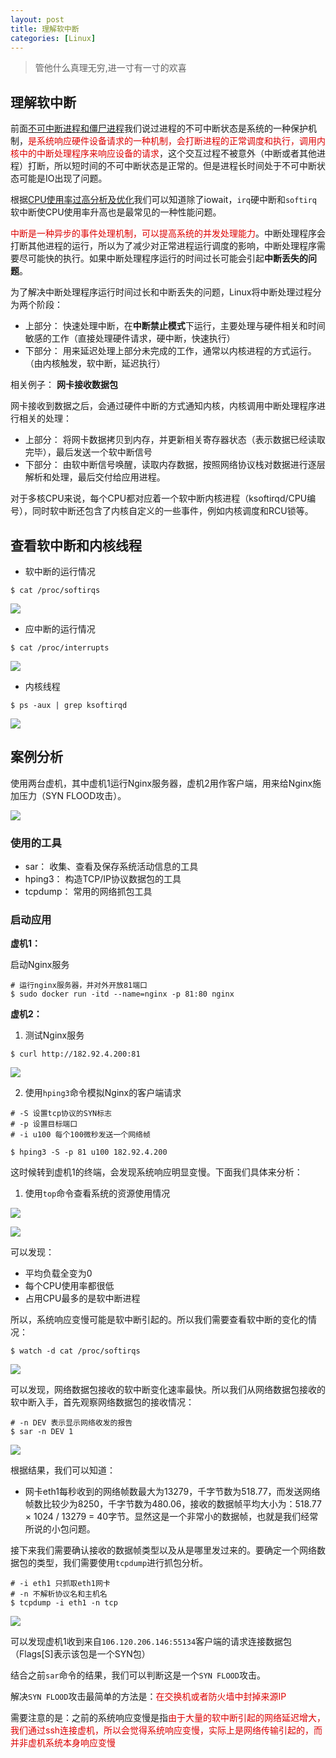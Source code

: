 ```yaml
---
layout: post
title: 理解软中断
categories: [Linux]
---
```


> 管他什么真理无穷,进一寸有一寸的欢喜

## 理解软中断

前面[不可中断进程和僵尸进程](http://blog.linyimin.club/blog/uninrruptible-process-and-zombie.html)我们说过进程的不可中断状态是系统的一种保护机制，<font color="#dd000">是系统响应硬件设备请求的一种机制，会打断进程的正常调度和执行，调用内核中的中断处理程序来响应设备的请求</font>，这个交互过程不被意外（中断或者其他进程）打断，所以短时间的不可中断状态是正常的。但是进程长时间处于不可中断状态可能是IO出现了问题。

根据[CPU使用率过高分析及优化](http://blog.linyimin.club/blog/CPU-100-analysis.html)我们可以知道除了iowait，`irq`硬中断和`softirq`软中断使CPU使用率升高也是最常见的一种性能问题。

<font color="#dd0000">中断是一种异步的事件处理机制，可以提高系统的并发处理能力</font>。中断处理程序会打断其他进程的运行，所以为了减少对正常进程运行调度的影响，中断处理程序需要尽可能快的执行。如果中断处理程序运行的时间过长可能会引起**中断丢失的问题**。


为了解决中断处理程序运行时间过长和中断丢失的问题，Linux将中断处理过程分为两个阶段：

- 上部分： 快速处理中断，在**中断禁止模式**下运行，主要处理与硬件相关和时间敏感的工作（直接处理硬件请求，硬中断，快速执行）
- 下部分： 用来延迟处理上部分未完成的工作，通常以内核进程的方式运行。（由内核触发，软中断，延迟执行）

相关例子： **网卡接收数据包**

网卡接收到数据之后，会通过硬件中断的方式通知内核，内核调用中断处理程序进行相关的处理：

- 上部分： 将网卡数据拷贝到内存，并更新相关寄存器状态（表示数据已经读取完毕），最后发送一个软中断信号
- 下部分： 由软中断信号唤醒，读取内存数据，按照网络协议栈对数据进行逐层解析和处理，最后交付给应用进程。

对于多核CPU来说，每个CPU都对应着一个软中断内核进程（ksoftirqd/CPU编号），同时软中断还包含了内核自定义的一些事件，例如内核调度和RCU锁等。

## 查看软中断和内核线程

- 软中断的运行情况

```shell
$ cat /proc/softirqs
```

![](../../images/posts/linux-analysis/2019-05-28-interrupt/softirqs.png)

- 应中断的运行情况

```shell
$ cat /proc/interrupts
```

![](../../images/posts/linux-analysis/2019-05-28-interrupt/interrupt.png)

- 内核线程

```shell
$ ps -aux | grep ksoftirqd
```

![](../../images/posts/linux-analysis/2019-05-28-interrupt/kernel-thread.png)

## 案例分析

使用两台虚机，其中虚机1运行Nginx服务器，虚机2用作客户端，用来给Nginx施加压力（SYN FLOOD攻击）。

![](../../images/posts/linux-analysis/2019-05-28-interrupt/example.png)


### 使用的工具

- sar： 收集、查看及保存系统活动信息的工具
- hping3： 构造TCP/IP协议数据包的工具
- tcpdump： 常用的网络抓包工具


### 启动应用

**虚机1：**

启动Nginx服务

```shell
# 运行nginx服务器，并对外开放81端口
$ sudo docker run -itd --name=nginx -p 81:80 nginx
```

**虚机2：**

1. 测试Nginx服务

```shell
$ curl http://182.92.4.200:81
```

![](../../images/posts/linux-analysis/2019-05-28-interrupt/nginx-service.png)

2. 使用`hping3`命令模拟Nginx的客户端请求

```shell
# -S 设置tcp协议的SYN标志
# -p 设置目标端口
# -i u100 每个100微秒发送一个网络帧
 
$ hping3 -S -p 81 u100 182.92.4.200
```


这时候转到虚机1的终端，会发现系统响应明显变慢。下面我们具体来分析：

1. 使用`top`命令查看系统的资源使用情况

![](../../images/posts/linux-analysis/2019-05-28-interrupt/top-info.png)

![](../../images/posts/linux-analysis/2019-05-28-interrupt/process-info.png)

可以发现：

- 平均负载全变为0
- 每个CPU使用率都很低
- 占用CPU最多的是软中断进程

所以，系统响应变慢可能是软中断引起的。所以我们需要查看软中断的变化的情况：

```shell
$ watch -d cat /proc/softirqs
```

![](../../images/posts/linux-analysis/2019-05-28-interrupt/sofirqs-vary.png)

可以发现，网络数据包接收的软中断变化速率最快。所以我们从网络数据包接收的软中断入手，首先观察网络数据包的接收情况：

```shell
# -n DEV 表示显示网络收发的报告
$ sar -n DEV 1
```

![](../../images/posts/linux-analysis/2019-05-28-interrupt/sar.png)

根据结果，我们可以知道：

- 网卡eth1每秒收到的网络帧数最大为13279，千字节数为518.77，而发送网络帧数比较少为8250，千字节数为480.06，接收的数据帧平均大小为：518.77 × 1024 / 13279 = 40字节。显然这是一个非常小的数据帧，也就是我们经常所说的小包问题。

接下来我们需要确认接收的数据帧类型以及从是哪里发过来的。要确定一个网络数据包的类型，我们需要使用`tcpdump`进行抓包分析。

```shell
# -i eth1 只抓取eth1网卡
# -n 不解析协议名和主机名
$ tcpdump -i eth1 -n tcp
```

![](../../images/posts/linux-analysis/2019-05-28-interrupt/tcpdump.png)

可以发现虚机1收到来自`106.120.206.146:55134`客户端的请求连接数据包（Flags[S]表示该包是一个SYN包）

结合之前`sar`命令的结果，我们可以判断这是一个`SYN FLOOD`攻击。

解决`SYN FLOOD`攻击最简单的方法是：<font color="#dd0000">在交换机或者防火墙中封掉来源IP</font>

需要注意的是：之前的系统响应变慢是指<font color="#dd0000">由于大量的软中断引起的网络延迟增大，我们通过ssh连接虚机，所以会觉得系统响应变慢，实际上是网络传输引起的，而并非虚机系统本身响应变慢</font>